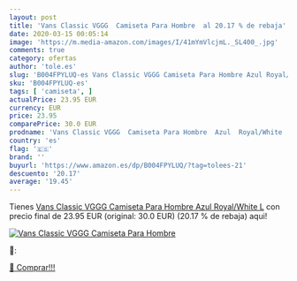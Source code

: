 ```yaml
---
layout: post
title: 'Vans Classic VGGG  Camiseta Para Hombre  al 20.17 % de rebaja'
date: 2020-03-15 00:05:14
image: 'https://m.media-amazon.com/images/I/41mYmVlcjmL._SL400_.jpg'
comments: true
category: ofertas
author: 'tole.es'
slug: 'B004FPYLUQ-es Vans Classic VGGG Camiseta Para Hombre Azul Royal/White L'
sku: 'B004FPYLUQ-es'
tags: [ 'camiseta', ]
actualPrice: 23.95 EUR
currency: EUR
price: 23.95
comparePrice: 30.0 EUR
prodname: 'Vans Classic VGGG  Camiseta Para Hombre  Azul  Royal/White   L'
country: 'es'
flag: '🇪🇸'
brand: ''
buyurl: 'https://www.amazon.es/dp/B004FPYLUQ/?tag=tolees-21'
descuento: '20.17'
average: '19.45'
---
```


Tienes [Vans Classic VGGG  Camiseta Para Hombre  Azul  Royal/White   L](https://www.amazon.es/dp/B004FPYLUQ/?tag=tolees-21) con precio final de  23.95 EUR (original: 30.0 EUR) (20.17 %  de rebaja) aqui!

[![Vans Classic VGGG  Camiseta Para Hombre ](https://m.media-amazon.com/images/I/41mYmVlcjmL._SL400_.jpg)](https://www.amazon.es/dp/B004FPYLUQ/?tag=tolees-21)

🔎:


[🛒 Comprar!!!](https://www.amazon.es/dp/B004FPYLUQ/?tag=tolees-21)
